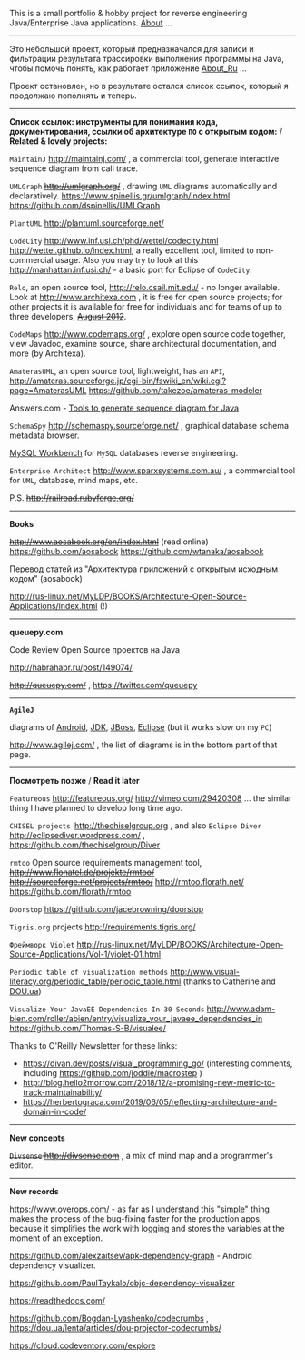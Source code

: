 This is a small portfolio & hobby project for reverse engineering Java/Enterprise Java applications. [About](../wiki/About.md) ...


---


Это небольшой проект, который предназначался для записи и фильтрации результата трассировки выполнения программы на Java, чтобы помочь понять, как работает приложение [About\_Ru](../wiki/About_Ru.md) ...

Проект остановлен, но в результате остался список ссылок, который я продолжаю пополнять и теперь.


---


**Список ссылок: инструменты для понимания кода, документирования, ссылки об архитектуре `ПО` с открытым кодом:** / **Related & lovely projects:**

`MaintainJ` http://maintainj.com/ , a commercial tool, generate interactive sequence diagram from call trace.

`UMLGraph` ~~http://umlgraph.org/~~ , drawing `UML` diagrams automatically and declaratively.
https://www.spinellis.gr/umlgraph/index.html
https://github.com/dspinellis/UMLGraph

`PlantUML` http://plantuml.sourceforge.net/

`CodeCity` http://www.inf.usi.ch/phd/wettel/codecity.html http://wettel.github.io/index.html, a really excellent tool, limited to non-commercial usage. Also you may try to look at this http://manhattan.inf.usi.ch/ - a basic port for Eclipse of `CodeCity`.

`Relo`, an open source tool, http://relo.csail.mit.edu/ - no longer available. Look at http://www.architexa.com , it is free for open source projects; for other projects it is available for free for individuals and for teams of up to three developers, ~~[August 2012](http://www.architexa.com/blog/architexa-toolsuite-is-now-available-for-free/)~~.

`CodeMaps` http://www.codemaps.org/ , explore open source code together, view Javadoc, examine source, share architectural documentation, and more (by Architexa).

`AmaterasUML`, an open source tool, lightweight, has an `API`, http://amateras.sourceforge.jp/cgi-bin/fswiki_en/wiki.cgi?page=AmaterasUML
https://github.com/takezoe/amateras-modeler

Answers.com - [Tools to generate sequence diagram for Java](http://wiki.answers.com/Q/Is_there_any_tool_to_generate_sequence_diagram_for_a_complex_Java_application)

`SchemaSpy` http://schemaspy.sourceforge.net/ , graphical database schema metadata browser.

[MySQL Workbench](http://www.mysql.com/downloads/workbench/) for `MySQL` databases reverse engineering.

`Enterprise Architect` http://www.sparxsystems.com.au/ , a commercial tool for `UML`, database, mind maps, etc.

P.S. ~~http://railroad.rubyforge.org/~~

---


**Books**

~~http://www.aosabook.org/en/index.html~~ (read online)
https://github.com/aosabook
https://github.com/wtanaka/aosabook

Перевод статей из "Архитектура приложений с открытым исходным кодом" (aosabook)

http://rus-linux.net/MyLDP/BOOKS/Architecture-Open-Source-Applications/index.html (!)


---


**queuepy.com**

Code Review Open Source проектов на Java

http://habrahabr.ru/post/149074/

~~http://queuepy.com/~~ , https://twitter.com/queuepy


---


**`AgileJ`**

diagrams of [Android](http://www.agilej.com/android/#index-view), [JDK](http://www.agilej.com/jdk/#index-view), [JBoss](http://www.agilej.com/jboss/#!index-view), [Eclipse](http://www.agilej.com/eclipse/#index-view) (but it works slow on my `PC`)

http://www.agilej.com/ , the list of diagrams is in the bottom part of that page.


---


**Посмотреть позже** / **Read it later**

`Featureous` http://featureous.org/ http://vimeo.com/29420308 ... the similar thing I have planned to develop long time ago.

`CHISEL projects `http://thechiselgroup.org , and also `Eclipse Diver` http://eclipsediver.wordpress.com/ , https://github.com/thechiselgroup/Diver

`rmtoo` Open source requirements management tool, ~~http://www.flonatel.de/projekte/rmtoo/~~ ~~http://sourceforge.net/projects/rmtoo/~~
http://rmtoo.florath.net/ https://github.com/florath/rmtoo

`Doorstop` https://github.com/jacebrowning/doorstop

`Tigris.org` projects http://requirements.tigris.org/

`Фреймворк Violet` http://rus-linux.net/MyLDP/BOOKS/Architecture-Open-Source-Applications/Vol-1/violet-01.html

`Periodic table of visualization methods` http://www.visual-literacy.org/periodic_table/periodic_table.html (thanks to Catherine and [DOU.ua](http://dou.ua/forums/topic/6842/))

`Visualize Your JavaEE Dependencies In 30 Seconds` http://www.adam-bien.com/roller/abien/entry/visualize_your_javaee_dependencies_in https://github.com/Thomas-S-B/visualee/

Thanks to O'Reilly Newsletter for these links:
* https://divan.dev/posts/visual_programming_go/ (interesting comments, including https://github.com/joddie/macrostep )
* http://blog.hello2morrow.com/2018/12/a-promising-new-metric-to-track-maintainability/ 
* https://herbertograca.com/2019/06/05/reflecting-architecture-and-domain-in-code/

---


**New concepts**

~~`Divsense` http://divsense.com~~ , a mix of mind map and a programmer's editor.

---

**New records**

https://www.overops.com/ - as far as I understand this "simple" thing makes the process of the bug-fixing faster for the production apps, because it simplifies the work with logging and stores the variables at the moment of an exception.

https://github.com/alexzaitsev/apk-dependency-graph - Android dependency visualizer.

https://github.com/PaulTaykalo/objc-dependency-visualizer

https://readthedocs.com/

https://github.com/Bogdan-Lyashenko/codecrumbs , https://dou.ua/lenta/articles/dou-projector-codecrumbs/

https://cloud.codeventory.com/explore
